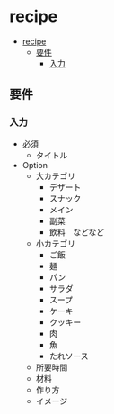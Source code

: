 # recipe

<!-- @import "[TOC]" {cmd="toc" depthFrom=1 depthTo=6 orderedList=false} -->

<!-- code_chunk_output -->

- [recipe](#recipe)
  - [要件](#要件)
    - [入力](#入力)

<!-- /code_chunk_output -->

## 要件

### 入力

- 必須
  - タイトル
- Option
  - 大カテゴリ
    - デザート
    - スナック
    - メイン
    - 副菜
    - 飲料　などなど
  - 小カテゴリ
    - ご飯
    - 麺
    - パン
    - サラダ
    - スープ
    - ケーキ
    - クッキー
    - 肉
    - 魚
    - たれソース
  - 所要時間
  - 材料
  - 作り方
  - イメージ
